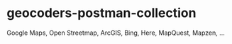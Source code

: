 # geocoders-postman-collection
Google Maps, Open Streetmap, ArcGIS, Bing, Here, MapQuest, Mapzen, ...
